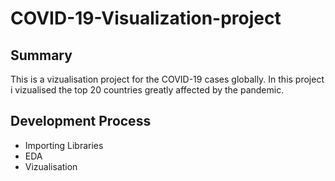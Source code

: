 # COVID-19-Visualization-project
## Summary
This is a vizualisation project for the COVID-19 cases globally. In this project i vizualised the top 20 countries greatly affected by the pandemic.

## Development Process
* Importing Libraries
* EDA 
* Vizualisation

